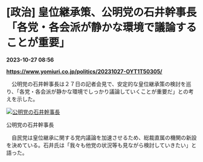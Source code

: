 # [政治] 皇位継承策、公明党の石井幹事長「各党・各会派が静かな環境で議論することが重要」

**2023-10-27 08:56**

**https://www.yomiuri.co.jp/politics/20231027-OYT1T50305/**

　公明党の石井幹事長は２７日の記者会見で、安定的な皇位継承策の検討を巡り、「各党・各会派が静かな環境でしっかり議論していくことが重要だ」との考えを示した。

[![公明党の石井幹事長](https://www.yomiuri.co.jp/media/2023/10/20231027-OYT1I50148-1.jpg)](https://www.yomiuri.co.jp/pluralphoto/20231027-OYT1I50148/)

公明党の石井幹事長

　自民党は皇位継承に関する党内議論を加速させるため、総裁直属の機関の新設を決めている。石井氏は「我々も他党の状況等も見ながら検討していきたい」と語った。